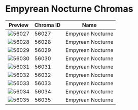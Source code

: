 # Empyrean Nocturne Chromas

| Preview | Chroma ID | Name |
|---------|-----------|------|
| ![56027](https://raw.communitydragon.org/latest/plugins/rcp-be-lol-game-data/global/default/v1/champion-chroma-images/56/56027.png) | 56027 | Empyrean Nocturne |
| ![56028](https://raw.communitydragon.org/latest/plugins/rcp-be-lol-game-data/global/default/v1/champion-chroma-images/56/56028.png) | 56028 | Empyrean Nocturne |
| ![56029](https://raw.communitydragon.org/latest/plugins/rcp-be-lol-game-data/global/default/v1/champion-chroma-images/56/56029.png) | 56029 | Empyrean Nocturne |
| ![56030](https://raw.communitydragon.org/latest/plugins/rcp-be-lol-game-data/global/default/v1/champion-chroma-images/56/56030.png) | 56030 | Empyrean Nocturne |
| ![56031](https://raw.communitydragon.org/latest/plugins/rcp-be-lol-game-data/global/default/v1/champion-chroma-images/56/56031.png) | 56031 | Empyrean Nocturne |
| ![56032](https://raw.communitydragon.org/latest/plugins/rcp-be-lol-game-data/global/default/v1/champion-chroma-images/56/56032.png) | 56032 | Empyrean Nocturne |
| ![56033](https://raw.communitydragon.org/latest/plugins/rcp-be-lol-game-data/global/default/v1/champion-chroma-images/56/56033.png) | 56033 | Empyrean Nocturne |
| ![56034](https://raw.communitydragon.org/latest/plugins/rcp-be-lol-game-data/global/default/v1/champion-chroma-images/56/56034.png) | 56034 | Empyrean Nocturne |
| ![56035](https://raw.communitydragon.org/latest/plugins/rcp-be-lol-game-data/global/default/v1/champion-chroma-images/56/56035.png) | 56035 | Empyrean Nocturne |